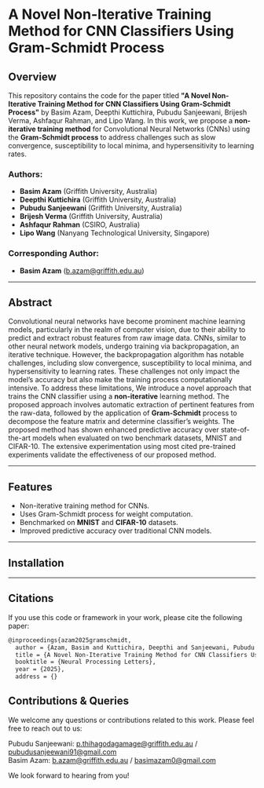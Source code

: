 # A Novel Non-Iterative Training Method for CNN Classifiers Using Gram-Schmidt Process

## Overview

This repository contains the code for the paper titled **"A Novel Non-Iterative Training Method for CNN Classifiers Using Gram-Schmidt Process"** by Basim Azam, Deepthi Kuttichira, Pubudu Sanjeewani, Brijesh Verma, Ashfaqur Rahman, and Lipo Wang. In this work, we propose a **non-iterative training method** for Convolutional Neural Networks (CNNs) using the **Gram-Schmidt process** to address challenges such as slow convergence, susceptibility to local minima, and hypersensitivity to learning rates.

### Authors:
- **Basim Azam** (Griffith University, Australia)
- **Deepthi Kuttichira** (Griffith University, Australia)
- **Pubudu Sanjeewani** (Griffith University, Australia)
- **Brijesh Verma** (Griffith University, Australia)
- **Ashfaqur Rahman** (CSIRO, Australia)
- **Lipo Wang** (Nanyang Technological University, Singapore)

### Corresponding Author:
- **Basim Azam** (b.azam@griffith.edu.au)

---

## Abstract

Convolutional neural networks have become prominent machine learning models, particularly in the realm of computer vision, due to their ability to predict and extract robust features from raw image data. CNNs, similar to other neural network models, undergo training via backpropagation, an iterative technique. However, the backpropagation algorithm has notable challenges, including slow convergence, susceptibility to local minima, and hypersensitivity to learning rates. These challenges not only impact the model’s accuracy but also make the training process computationally intensive. To address these limitations, We introduce a novel approach that trains the CNN classifier using a **non-iterative** learning method. The proposed approach involves automatic extraction of pertinent features from the raw-data, followed by the application of **Gram-Schmidt** process to decompose the feature matrix and determine classifier’s weights. The proposed method has shown enhanced predictive accuracy over state-of-the-art models when evaluated on two benchmark datasets, MNIST and CIFAR-10. The
extensive experimentation using most cited pre-trained experiments validate the effectiveness of our proposed method.

---

## Features

- Non-iterative training method for CNNs.
- Uses Gram-Schmidt process for weight computation.
- Benchmarked on **MNIST** and **CIFAR-10** datasets.
- Improved predictive accuracy over traditional CNN models.

---

## Installation

---

## Citations

If you use this code or framework in your work, please cite the following paper:

```bash
@inproceedings{azam2025gramschmidt,
  author = {Azam, Basim and Kuttichira, Deepthi and Sanjeewani, Pubudu and Verma, Brijesh and Rahman, Ashfaqur and Wang, Lipo},
  title = {A Novel Non-Iterative Training Method for CNN Classifiers Using Gram-Schmidt Process},
  booktitle = {Neural Processing Letters},
  year = {2025},
  address = {}
```

## Contributions & Queries

We welcome any questions or contributions related to this work. Please feel free to reach out to us:

Pubudu Sanjeewani: p.thihagodagamage@griffith.edu.au / pubudusanjeewani91@gmail.com<br>
Basim Azam: b.azam@griffith.edu.au / basimazam0@gmail.com

We look forward to hearing from you!
